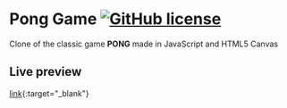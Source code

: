 # Pong Game [![GitHub license](https://img.shields.io/badge/license-MIT-blue.svg)](https://raw.githubusercontent.com/dawidgorecki/pong-game/master/LICENSE)
Clone of the classic game **PONG** made in JavaScript and HTML5 Canvas
## Live preview
[link](http://github.dawidgorecki.pl/pong){:target="_blank"} 
